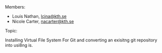 Members:

- Louis Nathan, lcjna@kth.se
- Nicole Carter, nacarter@kth.se

Topic:

Installing Virtual File System For Git and converting an exisitng git repository into usi8ng is.
